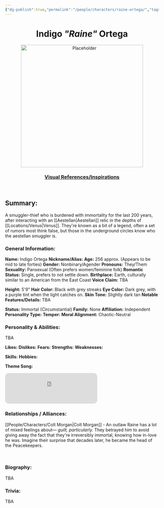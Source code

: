 ```yaml
---
{"dg-publish":true,"permalink":"/people/characters/raine-ortega/","tags":["characters"],"dgHomeLink":true,"dgShowLocalGraph":true,"dgShowFileTree":true}
---
```


<h1 style="text-align:center;">Indigo <i>"Raine"</i> Ortega</h1>


<p align="center">
    <img src="IMAGE.jpg" alt="Placeholder" width="400px">
</p>
<h3 style="text-align:center;"><b><a href="link here">Visual References/Inspirations</a></b></h3>
<br>

## Summary: 

A smuggler-thief who is burdened with immortality for the last 200 years, after interacting with an [[Aestellan\|Aestellan]] relic in the depths of [[Locations/Venus\|Venus]]. They're known as a bit of a legend, often a set of rumors most think false, but those in the underground circles know who the aestellan smuggler is.
<br>
### General Information:

**Name:** Indigo Ortega
**Nickname/Alias:**
**Age:** 256 approx. (Appears to be mid to late forties)
**Gender:** Nonbinary/Agender
**Pronouns:** They/Them
**Sexuality:** Pansexual (Often prefers women/feminine folk)
**Romantic Status:** Single, prefers to not settle down.
**Birthplace:** Earth, culturally similar to an American from the East Coast 
**Voice Claim:** TBA

**Height:** 5'9"
**Hair Color:** Black with grey streaks
**Eye Color:** Dark grey, with a purple tint when the light catches on.
**Skin Tone:** Slightly dark tan
**Notable Features/Details:** TBA
<br>

**Status:** Immortal (Circumstantial)
**Family:** None
**Affiliation:** Independent
**Personality Type:**
**Temper:**
**Moral Alignment:** Chaotic-Neutral
<br>

### Personality & Abilities:
TBA

**Likes:**
**Dislikes:**
**Fears:**
**Strengths:**
**Weaknesses:**

**Skills:**
**Hobbies:**

**Theme Song:** 
<iframe style="border-radius:12px" src="https://open.spotify.com/embed/track/7kOlqMHboyS604AmNVM4Zy?utm_source=generator" width="60%" height="100" frameBorder="0" allowfullscreen="" allow="autoplay; clipboard-write; encrypted-media; fullscreen; picture-in-picture" loading="lazy"></iframe>
<br>

### Relationships / Alliances:

[[People/Characters/Colt Morgan\|Colt Morgan]] - An outlaw Raine has a lot of mixed feelings about— *guilt, particularly.* They betrayed him to avoid giving away the fact that they're irreversibly immortal, knowing how in-love he was. Imagine their surprise that decades later, he became the head of the Peacekeepers.

<br>

### Biography: 

TBA
<br>

### Trivia: 

TBA

<br>



